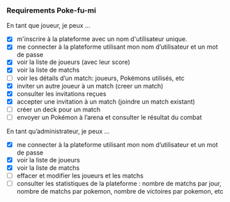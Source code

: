 ### Requirements Poke-fu-mi

En tant que joueur, je peux …
- [x] m'inscrire à la plateforme avec un nom d'utilisateur unique.
- [x] me connecter à la plateforme utilisant mon nom d’utilisateur et un mot de passe
- [x] voir la liste de joueurs (avec leur score)
- [x] voir la liste de matchs
- [ ] voir les détails d’un match: joueurs, Pokémons utilisés, etc
- [x] inviter un autre joueur à un match (creer un match)
- [x] consulter les invitations reçues
- [x] accepter une invitation à un match (joindre un match existant)
- [ ] créer un deck pour un match
- [ ] envoyer un Pokémon à l’arena et consulter le résultat du combat

En tant qu’administrateur, je peux …
- [x] me connecter à la plateforme utilisant mon nom d’utilisateur et un mot de passe
- [x] voir la liste de joueurs 
- [x] voir la liste de matchs
- [ ] effacer et modifier les joueurs et les matchs
- [ ] consulter les statistiques de la plateforme : nombre de matchs par jour, nombre de matchs par pokemon, nombre de victoires par pokemon, etc
